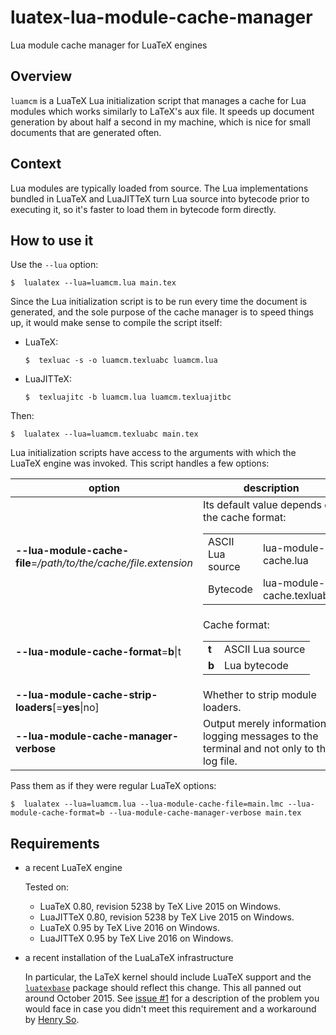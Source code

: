 # luatex-lua-module-cache-manager
Lua module cache manager for LuaTeX engines

## Overview ##
`luamcm` is a LuaTeX Lua initialization script that manages a cache for Lua modules which works similarly to LaTeX's aux file. It speeds up document generation by about half a second in my machine, which is nice for small documents that are generated often.

## Context ##
Lua modules are typically loaded from source. The Lua implementations bundled in LuaTeX and LuaJITTeX turn Lua source into bytecode prior to executing it, so it's faster to load them in bytecode form directly.

## How to use it ##
Use the `--lua` option:

    $  lualatex --lua=luamcm.lua main.tex

Since the Lua initialization script is to be run every time the document is generated, and the sole purpose of the cache manager is to speed things up, it would make sense to compile the script itself:

* LuaTeX:

    ```
    $  texluac -s -o luamcm.texluabc luamcm.lua
    ```
* LuaJITTeX:

    ```
    $  texluajitc -b luamcm.lua luamcm.texluajitbc
    ```

Then:

    $  lualatex --lua=luamcm.texluabc main.tex

Lua initialization scripts have access to the arguments with which the LuaTeX engine was invoked. This script handles a few options:

option | description
------------ | ------------
**--lua-module-cache-file**=_/path/to/the/cache/file.extension_ | Its default value depends on the cache format:<table><tr><td>ASCII Lua source</td><td>lua-module-cache.lua</td></tr><tr><td>Bytecode</td><td>lua-module-cache.texluabc</td></tr></table>
**--lua-module-cache-format**=**b**\|t | Cache format:<table><tr><td>**t**</td><td>ASCII Lua source</td></tr><tr><td>**b**</td><td>Lua bytecode</td></tr></table>
**--lua-module-cache-strip-loaders**[=**yes**\|no] | Whether to strip module loaders.
**--lua-module-cache-manager-verbose** | Output merely informational logging messages to the terminal and not only to the log file.

Pass them as if they were regular LuaTeX options:

    $  lualatex --lua=luamcm.lua --lua-module-cache-file=main.lmc --lua-module-cache-format=b --lua-module-cache-manager-verbose main.tex

## Requirements ##
 -  a recent LuaTeX engine
	
	Tested on:
	 -  LuaTeX 0.80, revision 5238 by TeX Live 2015 on Windows.
	 -  LuaJITTeX 0.80, revision 5238 by TeX Live 2015 on Windows.
	 -  LuaTeX 0.95 by TeX Live 2016 on Windows.
	 -  LuaJITTeX 0.95 by TeX Live 2016 on Windows.

 -  a recent installation of the LuaLaTeX infrastructure
	
	In particular, the LaTeX kernel should include LuaTeX support and the [`luatexbase`](http://www.ctan.org/pkg/luatexbase) package should reflect this change. This all panned out around October 2015. See [issue #1](https://github.com/kalrish/luatex-lua-module-cache-manager/issues/1) for a description of the problem you would face in case you didn't meet this requirement and a workaround by [Henry So](https://github.com/henryso).
